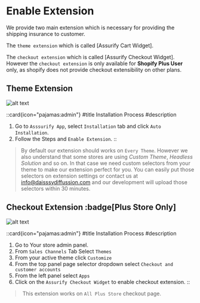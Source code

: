 # Enable Extension

We provide two main extension which is necessary for providing the shipping insurance to customer.

The `theme extension` which is called [Assurify Cart Widget].

The `checkout extension` which is called [Assurify Checkout Widget]. However the `checkout extension` is only available for **Shopify Plus User** only, as shopify does not provide checkout extensibility on other plans.


## Theme Extension

![alt text](https://raw.githubusercontent.com/daisydiffusion/documentation/main/public/preview.png)

 ::card{icon="pajamas:admin"}
 #title
 Installation Process
 #description
 1. Go to `Asssurify App`, select `Installation` tab and click `Auto Installation`.
 2. Follow the Steps and `Enable Extension`.
 ::

> By default our extension should works on `Every Theme`. However we also understand that some stores are using *Custom Theme*, *Headless Solution* and so on. In that case we need custom selectors from your theme to make our extension perfect for you. You can easily put those selectors on extension settings or contact us at <a href="mailto:info@daisssydiffussion.com">info@daisssydiffussion.com</a> and our development will upload those selectors within 30 minutes.

## Checkout Extension :badge[Plus Store Only]

![alt text](https://raw.githubusercontent.com/daisydiffusion/documentation/main/public/checkout-preview.png)

 ::card{icon="pajamas:admin"}
 #title
 Installation Process
 #description
 1. Go to Your store admin panel.
 2. From `Sales Channels` Tab Select `Themes`
 3. From your active theme click `Customize`
 4. From the top panel page selector dropdown select `Checkout and customer accounts`
 5. From the left panel select `Apps` 
 6. Click on the `Assurify Checkout Widget` to enable checkout extension.
 ::

> This extension works on `All Plus Store` checkout page.